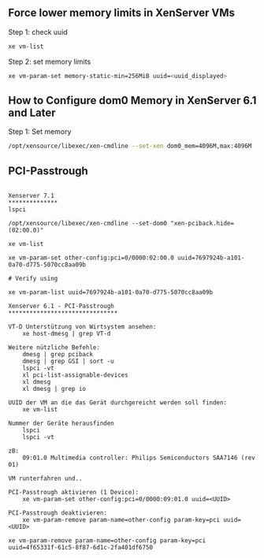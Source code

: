 ## Force lower memory limits in XenServer VMs

Step 1: check uuid
```bash
xe vm-list
```

Step 2: set memory limits
```bash
xe vm-param-set memory-static-min=256MiB uuid=<uuid_displayed>
```

## How to Configure dom0 Memory in XenServer 6.1 and Later

Step 1: Set memory 

```bash
/opt/xensource/libexec/xen-cmdline --set-xen dom0_mem=4096M,max:4096M
```

## PCI-Passtrough

```

Xenserver 7.1
**************
lspci

/opt/xensource/libexec/xen-cmdline --set-dom0 "xen-pciback.hide=(02:00.0)"

xe vm-list

xe vm-param-set other-config:pci=0/0000:02:00.0 uuid=7697924b-a101-0a70-d775-5070cc8aa09b

# Verify using 

xe vm-param-list uuid=7697924b-a101-0a70-d775-5070cc8aa09b

Xenserver 6.1 - PCI-Passtrough
*******************************

VT-D Unterstützung von Wirtsystem ansehen:
	xe host-dmesg | grep VT-d
	
Weitere nützliche Befehle:	
	dmesg | grep pciback
	dmesg | grep GSI | sort -u
	lspci -vt
	xl pci-list-assignable-devices
	xl dmesg
	xl dmesg | grep io
	
UUID der VM an die das Gerät durchgereicht werden soll finden:
	xe vm-list

Nummer der Geräte herausfinden
	lspci
	lspci -vt

zB:
	09:01.0 Multimedia controller: Philips Semiconductors SAA7146 (rev 01)

VM runterfahren und..

PCI-Passtrough aktivieren (1 Device):
	xe vm-param-set other-config:pci=0/0000:09:01.0 uuid=<UUID>

PCI-Passtrough deaktivieren:	
	xe vm-param-remove param-name=other-config param-key=pci uuid=<UUID>
	
xe vm-param-remove param-name=other-config param-key=pci uuid=4f65331f-61c5-8f87-6d1c-2fa401df6750
```

